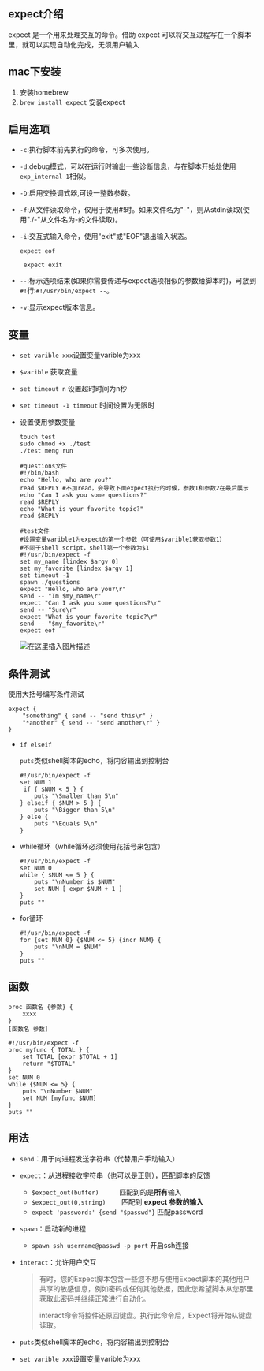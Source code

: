 ## expect介绍

expect 是一个用来处理交互的命令。借助 expect 可以将交互过程写在一个脚本里，就可以实现自动化完成，无须用户输入

## mac下安装

1. 安装homebrew
2. `brew install expect` 安装expect

## 启用选项

- `-c`:执行脚本前先执行的命令，可多次使用。

- `-d`:debug模式，可以在运行时输出一些诊断信息，与在脚本开始处使用`exp_internal 1`相似。

- `-D`:启用交换调式器,可设一整数参数。

- `-f`:从文件读取命令，仅用于使用#!时。如果文件名为"-"，则从stdin读取(使用"./-"从文件名为-的文件读取)。

- `-i`:交互式输入命令，使用"exit"或"EOF"退出输入状态。

  `expect eof `

  ` expect exit`

- `--`:标示选项结束(如果你需要传递与expect选项相似的参数给脚本时)，可放到`#!`行:`#!/usr/bin/expect --`。

- `-v`:显示expect版本信息。

## 变量

* `set varible xxx`设置变量varible为xxx

* `$varible` 获取变量 

* `set timeout n` 设置超时时间为n秒

* `set timeout -1 timeout` 时间设置为无限时

* 设置使用参数变量

  ```shell
  touch test
  sudo chmod +x ./test
  ./test meng run
  ```

  ```shell
  #questions文件
  #!/bin/bash
  echo "Hello, who are you?"
  read $REPLY #不加read，会导致下面expect执行的时候，参数1和参数2在最后展示
  echo "Can I ask you some questions?"
  read $REPLY
  echo "What is your favorite topic?"
  read $REPLY
  ```

  ```shell
  #test文件
  #设置变量varible1为expect的第一个参数（可使用$varible1获取参数1）
  #不同于shell script，shell第一个参数为$1
  #!/usr/bin/expect -f 
  set my_name [lindex $argv 0]
  set my_favorite [lindex $argv 1]
  set timeout -1
  spawn ./questions
  expect "Hello, who are you?\r"
  send -- "Im $my_name\r"
  expect "Can I ask you some questions?\r"
  send -- "Sure\r"
  expect "What is your favorite topic?\r"
  send -- "$my_favorite\r"
  expect eof
  ```
  ![在这里插入图片描述](https://img-blog.csdnimg.cn/20191209170801787.png?x-oss-process=image/watermark,type_ZmFuZ3poZW5naGVpdGk,shadow_10,text_aHR0cHM6Ly9ibG9nLmNzZG4ubmV0L21lbmdzaGFuZzUyOQ==,size_16,color_FFFFFF,t_70)

## 条件测试

使用大括号编写条件测试

```shell
expect {
    "something" { send -- "send this\r" }
    "*another" { send -- "send another\r" }
}
```

* `if elseif`

  `puts`类似shell脚本的echo，将内容输出到控制台

  ```shell
  #!/usr/bin/expect -f
  set NUM 1
   if { $NUM < 5 } {
      puts "\Smaller than 5\n"
  } elseif { $NUM > 5 } {
      puts "\Bigger than 5\n"
  } else {
      puts "\Equals 5\n"
  }
  ```

* while循环（while循环必须使用花括号来包含）

  ```shell
  #!/usr/bin/expect -f
  set NUM 0
  while { $NUM <= 5 } {
      puts "\nNumber is $NUM"
      set NUM [ expr $NUM + 1 ] 
  }
  puts ""
  ```

* for循环

  ```shell
  #!/usr/bin/expect -f
  for {set NUM 0} {$NUM <= 5} {incr NUM} {
      puts "\nNUM = $NUM"
  }
  puts ""
  ```

## 函数

```shell
proc 函数名 {参数} {
	xxxx
}
[函数名 参数]
```

```shell
#!/usr/bin/expect -f
proc myfunc { TOTAL } {
    set TOTAL [expr $TOTAL + 1]
    return "$TOTAL"
}
set NUM 0
while {$NUM <= 5} {
    puts "\nNumber $NUM"
    set NUM [myfunc $NUM]
}
puts ""
```



## 用法

- `send`：用于向进程发送字符串（代替用户手动输入）

- `expect`：从进程接收字符串（也可以是正则），匹配脚本的反馈

  - `$expect_out(buffer)`　　　匹配到的是**所有**输入
  - `$expect_out(0,string)`　　 匹配到 **expect 参数的输入**
  - `expect 'password:' {send "$passwd"}` 匹配password　 

- `spawn`：启动新的进程

  - `spawn ssh username@passwd -p port` 开启ssh连接

- `interact`：允许用户交互

  > 有时，您的Expect脚本包含一些您不想与使用Expect脚本的其他用户共享的敏感信息，例如密码或任何其他数据，因此您希望脚本从您那里获取此密码并继续正常进行自动化。
  >
  > interact命令将控件还原回键盘。执行此命令后，Expect将开始从键盘读取。

- `puts`类似shell脚本的echo，将内容输出到控制台

- `set varible xxx`设置变量varible为xxx

